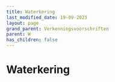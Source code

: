 ```yaml
---
title: Waterkering
last_modified_date: 19-09-2023
layout: page
grand_parent: Verkenningsvoorschriften
parent: W
has_children: false
---
```


Waterkering
===========

